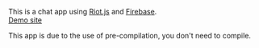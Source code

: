 This is a chat app using [Riot.js](http://riotjs.com/) and [Firebase](https://www.firebase.com/).  
[Demo site](http://www34.atpages.jp/clown3130/riot-chat/)  

This app is due to the use of pre-compilation, you don't need to compile.
